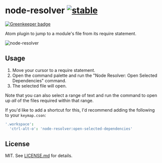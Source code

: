 # node-resolver [![stable](http://badges.github.io/stability-badges/dist/stable.svg)](http://github.com/badges/stability-badges)

[![Greenkeeper badge](https://badges.greenkeeper.io/Kikobeats/atom-node-resolver2.svg)](https://greenkeeper.io/)

Atom plugin to jump to a module's file from its require statement.

![node-resolver](http://imgur.com/1JW3Txg.gif)

## Usage

1. Move your cursor to a require statement.
2. Open the command palette and run the "Node Resolver: Open Selected Dependencies" command.
3. The selected file will open.

Note that you can also select a range of text and run the command to open up
*all* of the files required within that range.

If you'd like to add a shortcut for this, I'd recommend adding the following
to your `keymap.cson`:

``` cson
'.workspace':
  'ctrl-alt-o': 'node-resolver:open-selected-dependencies'
```

## License

MIT. See [LICENSE.md](http://github.com/hughsk/atom-node-resolver/blob/master/LICENSE.md) for details.
